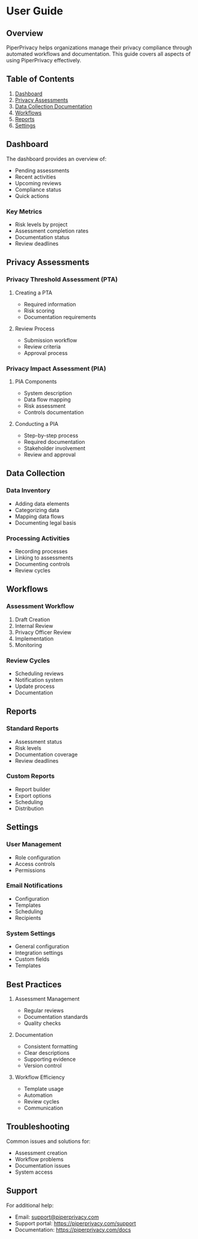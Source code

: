 # User Guide

## Overview

PiperPrivacy helps organizations manage their privacy compliance through automated workflows and documentation. This guide covers all aspects of using PiperPrivacy effectively.

## Table of Contents

1. [Dashboard](#dashboard)
2. [Privacy Assessments](#privacy-assessments)
3. [Data Collection Documentation](#data-collection)
4. [Workflows](#workflows)
5. [Reports](#reports)
6. [Settings](#settings)

## Dashboard

The dashboard provides an overview of:
- Pending assessments
- Recent activities
- Upcoming reviews
- Compliance status
- Quick actions

### Key Metrics
- Risk levels by project
- Assessment completion rates
- Documentation status
- Review deadlines

## Privacy Assessments

### Privacy Threshold Assessment (PTA)
1. Creating a PTA
   - Required information
   - Risk scoring
   - Documentation requirements

2. Review Process
   - Submission workflow
   - Review criteria
   - Approval process

### Privacy Impact Assessment (PIA)
1. PIA Components
   - System description
   - Data flow mapping
   - Risk assessment
   - Controls documentation

2. Conducting a PIA
   - Step-by-step process
   - Required documentation
   - Stakeholder involvement
   - Review and approval

## Data Collection

### Data Inventory
- Adding data elements
- Categorizing data
- Mapping data flows
- Documenting legal basis

### Processing Activities
- Recording processes
- Linking to assessments
- Documenting controls
- Review cycles

## Workflows

### Assessment Workflow
1. Draft Creation
2. Internal Review
3. Privacy Officer Review
4. Implementation
5. Monitoring

### Review Cycles
- Scheduling reviews
- Notification system
- Update process
- Documentation

## Reports

### Standard Reports
- Assessment status
- Risk levels
- Documentation coverage
- Review deadlines

### Custom Reports
- Report builder
- Export options
- Scheduling
- Distribution

## Settings

### User Management
- Role configuration
- Access controls
- Permissions

### Email Notifications
- Configuration
- Templates
- Scheduling
- Recipients

### System Settings
- General configuration
- Integration settings
- Custom fields
- Templates

## Best Practices

1. Assessment Management
   - Regular reviews
   - Documentation standards
   - Quality checks

2. Documentation
   - Consistent formatting
   - Clear descriptions
   - Supporting evidence
   - Version control

3. Workflow Efficiency
   - Template usage
   - Automation
   - Review cycles
   - Communication

## Troubleshooting

Common issues and solutions for:
- Assessment creation
- Workflow problems
- Documentation issues
- System access

## Support

For additional help:
- Email: support@piperprivacy.com
- Support portal: https://piperprivacy.com/support
- Documentation: https://piperprivacy.com/docs
